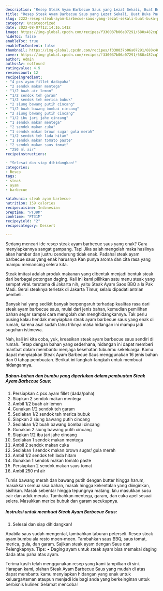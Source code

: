 ```yaml
---
description: "Resep Steak Ayam Barbecue Saus yang Lezat Sekali, Buat Buka Puasa Enak Banget"
title: "Resep Steak Ayam Barbecue Saus yang Lezat Sekali, Buat Buka Puasa Enak Banget"
slug: 2222-resep-steak-ayam-barbecue-saus-yang-lezat-sekali-buat-buka-puasa-enak-banget
category: Uncategorized
date: 2022-08-07T12:14:16.141Z
image: https://img-global.cpcdn.com/recipes/f330037b06a07291/680x482cq70/steak-ayam-barbecue-saus-foto-resep-utama.jpg
hideToc: false
enableToc: true
enableTocContent: false
thumbnail: https://img-global.cpcdn.com/recipes/f330037b06a07291/680x482cq70/steak-ayam-barbecue-saus-foto-resep-utama.jpg
cover: https://img-global.cpcdn.com/recipes/f330037b06a07291/680x482cq70/steak-ayam-barbecue-saus-foto-resep-utama.jpg
author: Admin
authorAv: notfound
ratingvalue: 4.9
reviewcount: 12
recipeingredient:
- "4 pcs ayam fillet dadapaha"
- "2 sendok makan mentega"
- "1/2 buah air lemon"
- "1/2 sendok teh garam"
- "1/2 sendok teh merica bubuk"
- "2 siung bawang putih cincang"
- "1/2 buah bawang bombai cincang"
- "2 siung bawang putih cincang"
- "1/2 ibu jari jahe cincang"
- "1 sendok makan mentega"
- "2 sendok makan cuka"
- "1 sendok makan brown sugar gula merah"
- "1/2 sendok teh lada hitam"
- "1 sendok makan tomato paste"
- "2 sendok makan saus tomat"
- "250 ml air"
recipeinstructions:

- "Selesai dan siap dihidangkan!"
categories:
- Resep
tags:
- steak
- ayam
- barbecue

katakunci: steak ayam barbecue 
nutrition: 159 calories
recipecuisine: Indonesian
preptime: "PT39M"
cooktime: "PT31M"
recipeyield: "2"
recipecategory: Dessert

---
```



Sedang mencari ide resep steak ayam barbecue saus yang enak? Cara menyiapkannya sangat gampang. Tapi Jika salah mengolah maka hasilnya akan hambar dan justru cenderung tidak enak. Padahal steak ayam barbecue saus yang enak harusnya Kan punya aroma dan cita rasa yang mampu memancing selera kita.


Steak imitasi adalah produk makanan yang dibentuk menjadi bentuk steak dari berbagai potongan daging. Kali ini kami pilihkan satu menu steak yang sempat viral. terutama di Jakarta nih, yaitu Steak Ayam Saos BBQ a la Pak Madi. Gerai steaknya terletak di Jakarta Timur, selalu dipadati antrian pembeli.

Banyak hal yang sedikit banyak berpengaruh terhadap kualitas rasa dari steak ayam barbecue saus, mulai dari jenis bahan, kemudian pemilihan bahan segar sampai cara mengolah dan menghidangkannya. Tak perlu pusing kalau hendak menyiapkan steak ayam barbecue saus yang enak di rumah, karena asal sudah tahu triknya maka hidangan ini mampu jadi suguhan istimewa.


Nah, kali ini kita coba, yuk, kreasikan steak ayam barbecue saus sendiri di rumah. Tetap dengan bahan yang sederhana, hidangan ini dapat memberi manfaat dalam membantu menjaga kesehatan tubuhmu sekeluarga. Kamu dapat menyiapkan Steak Ayam Barbecue Saus menggunakan 16 jenis bahan dan 0 tahap pembuatan. Berikut ini langkah-langkah untuk membuat hidangannya.

<!--inarticleads1-->

##### Bahan-bahan dan bumbu yang diperlukan dalam pembuatan Steak Ayam Barbecue Saus:

1. Persiapkan 4 pcs ayam fillet (dada/paha)
1. Siapkan 2 sendok makan mentega
1. Ambil 1/2 buah air lemon
1. Gunakan 1/2 sendok teh garam
1. Sediakan 1/2 sendok teh merica bubuk
1. Siapkan 2 siung bawang putih cincang
1. Sediakan 1/2 buah bawang bombai cincang
1. Gunakan 2 siung bawang putih cincang
1. Siapkan 1/2 ibu jari jahe cincang
1. Sediakan 1 sendok makan mentega
1. Ambil 2 sendok makan cuka
1. Sediakan 1 sendok makan brown sugar/ gula merah
1. Ambil 1/2 sendok teh lada hitam
1. Gunakan 1 sendok makan tomato paste
1. Persiapkan 2 sendok makan saus tomat
1. Ambil 250 ml air


Tumis bawang merah dan bawang putih dengan butter hingga harum, masukkan semua sisa bahan, masak hingga kekentalan yang diinginkan, sisihkan. Masak sebentar hingga tepungnya matang, lalu masukkan susu cair dan aduk merata. Tambahkan mentega, garam, dan cuka apel sesuai selera. Masukkan merica bubuk dan garam secukupnya. 

<!--inarticleads2-->

##### Instruksi untuk membuat Steak Ayam Barbecue Saus:


1. Selesai dan siap dihidangkan!

Apabila saus sudah mengental, tambahkan taburan peterseli. Resep steak ayam bumbu ala resto moen-moen. Tambahkan saus BBQ, saus tomat, merica, gula, dan garam. Sajikan steak ayam dengan Saus dan Pelengkapnya. Tips: • Daging ayam untuk steak ayam bisa memakai daging dada atau paha atas ayam. 

Terima kasih telah menggunakan resep yang kami tampilkan di sini. Harapan kami, olahan Steak Ayam Barbecue Saus yang mudah di atas dapat membantu kamu menyiapkan hidangan yang enak untuk keluarga/teman ataupun menjadi ide bagi anda yang berkeinginan untuk berbisnis kuliner. Selamat mencoba!
